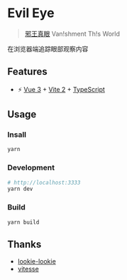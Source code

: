 
# Evil Eye

> [邪王真眼](https://zh.moegirl.org.cn/index.php?title=%E9%82%AA%E7%8E%8B%E7%9C%9F%E7%9C%BC) Van!shment Th!s World

在浏览器端追踪眼部观察内容

## Features

- ⚡️ [Vue 3](https://github.com/vuejs/vue-next) + [Vite 2](https://github.com/vitejs/vite) + [TypeScript](https://www.typescriptlang.org/)

## Usage

### Insall

```bash
yarn
```

### Development

```bash
# http://localhost:3333
yarn dev
```

### Build

```bash
yarn build
```

## Thanks

- [lookie-lookie](https://github.com/cpury/lookie-lookie)
- [vitesse](https://github.com/antfu/vitesse)
